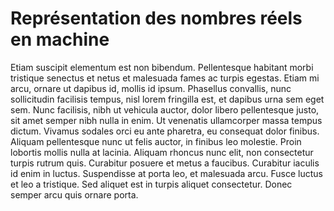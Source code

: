 # Représentation des nombres réels en machine

Etiam suscipit elementum est non bibendum. Pellentesque habitant morbi tristique senectus et netus et malesuada fames ac turpis egestas. Etiam mi arcu, ornare ut dapibus id, mollis id ipsum. Phasellus convallis, nunc sollicitudin facilisis tempus, nisl lorem fringilla est, et dapibus urna sem eget sem. Nunc facilisis, nibh ut vehicula auctor, dolor libero pellentesque justo, sit amet semper nibh nulla in enim. Ut venenatis ullamcorper massa tempus dictum. Vivamus sodales orci eu ante pharetra, eu consequat dolor finibus. Aliquam pellentesque nunc ut felis auctor, in finibus leo molestie. Proin lobortis mollis nulla at lacinia. Aliquam rhoncus nunc elit, non consectetur turpis rutrum quis. Curabitur posuere et metus a faucibus. Curabitur iaculis id enim in luctus. Suspendisse at porta leo, et malesuada arcu. Fusce luctus et leo a tristique. Sed aliquet est in turpis aliquet consectetur. Donec semper arcu quis ornare porta.

